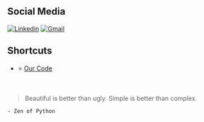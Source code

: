## Social Media

[![Linkedin](https://img.shields.io/badge/-LinkedIn-blue?style=flat&logo=Linkedin&logoColor=white)](https://www.linkedin.com/company/capaolab)
[![Gmail](https://img.shields.io/badge/-Gmail-c14438?style=flat&logo=Gmail&logoColor=white)](mailto:accounts@capaolab.com.br)

## Shortcuts

- :star: [Our Code]()

<br/>

> Beautiful is better than ugly. Simple is better than complex.

`- Zen of Python`
